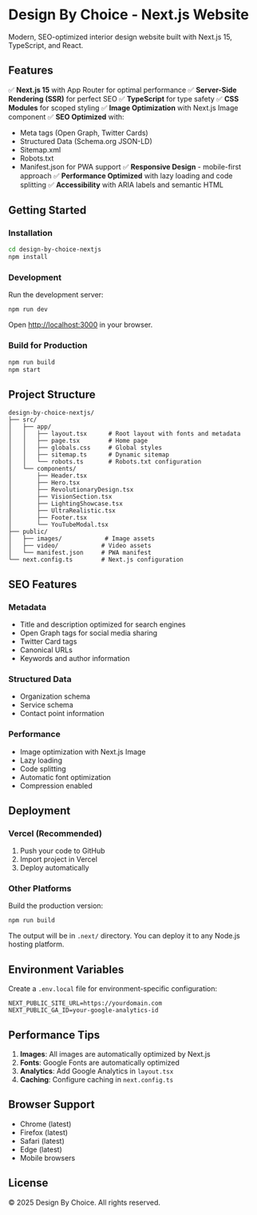 # Design By Choice - Next.js Website

Modern, SEO-optimized interior design website built with Next.js 15, TypeScript, and React.

## Features

✅ **Next.js 15** with App Router for optimal performance
✅ **Server-Side Rendering (SSR)** for perfect SEO
✅ **TypeScript** for type safety
✅ **CSS Modules** for scoped styling
✅ **Image Optimization** with Next.js Image component
✅ **SEO Optimized** with:
  - Meta tags (Open Graph, Twitter Cards)
  - Structured Data (Schema.org JSON-LD)
  - Sitemap.xml
  - Robots.txt
  - Manifest.json for PWA support
✅ **Responsive Design** - mobile-first approach
✅ **Performance Optimized** with lazy loading and code splitting
✅ **Accessibility** with ARIA labels and semantic HTML

## Getting Started

### Installation

```bash
cd design-by-choice-nextjs
npm install
```

### Development

Run the development server:

```bash
npm run dev
```

Open [http://localhost:3000](http://localhost:3000) in your browser.

### Build for Production

```bash
npm run build
npm start
```

## Project Structure

```
design-by-choice-nextjs/
├── src/
│   ├── app/
│   │   ├── layout.tsx      # Root layout with fonts and metadata
│   │   ├── page.tsx        # Home page
│   │   ├── globals.css     # Global styles
│   │   ├── sitemap.ts      # Dynamic sitemap
│   │   └── robots.ts       # Robots.txt configuration
│   └── components/
│       ├── Header.tsx
│       ├── Hero.tsx
│       ├── RevolutionaryDesign.tsx
│       ├── VisionSection.tsx
│       ├── LightingShowcase.tsx
│       ├── UltraRealistic.tsx
│       ├── Footer.tsx
│       └── YouTubeModal.tsx
├── public/
│   ├── images/            # Image assets
│   ├── video/            # Video assets
│   └── manifest.json     # PWA manifest
└── next.config.ts        # Next.js configuration
```

## SEO Features

### Metadata
- Title and description optimized for search engines
- Open Graph tags for social media sharing
- Twitter Card tags
- Canonical URLs
- Keywords and author information

### Structured Data
- Organization schema
- Service schema
- Contact point information

### Performance
- Image optimization with Next.js Image
- Lazy loading
- Code splitting
- Automatic font optimization
- Compression enabled

## Deployment

### Vercel (Recommended)
1. Push your code to GitHub
2. Import project in Vercel
3. Deploy automatically

### Other Platforms
Build the production version:
```bash
npm run build
```

The output will be in `.next/` directory. You can deploy it to any Node.js hosting platform.

## Environment Variables

Create a `.env.local` file for environment-specific configuration:

```env
NEXT_PUBLIC_SITE_URL=https://yourdomain.com
NEXT_PUBLIC_GA_ID=your-google-analytics-id
```

## Performance Tips

1. **Images**: All images are automatically optimized by Next.js
2. **Fonts**: Google Fonts are automatically optimized
3. **Analytics**: Add Google Analytics in `layout.tsx`
4. **Caching**: Configure caching in `next.config.ts`

## Browser Support

- Chrome (latest)
- Firefox (latest)
- Safari (latest)
- Edge (latest)
- Mobile browsers

## License

© 2025 Design By Choice. All rights reserved.
